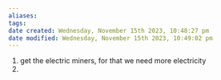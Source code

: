 ```yaml
---
aliases: 
tags: 
date created: Wednesday, November 15th 2023, 10:48:27 pm
date modified: Wednesday, November 15th 2023, 10:49:02 pm
---
```

1. get the electric miners, for that we need more electricity
2. 